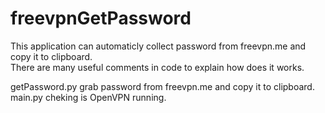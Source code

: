 # freevpnGetPassword
This application can automaticly collect password from freevpn.me and copy it to clipboard.  
There are many useful comments in code to explain how does it works.

getPassword.py grab password from freevpn.me and copy it to clipboard.
main.py cheking is OpenVPN running.
